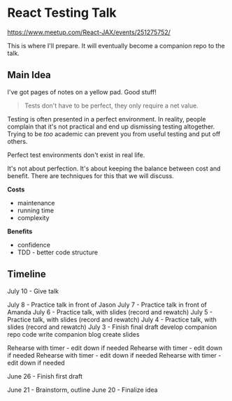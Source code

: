# React Testing Talk

https://www.meetup.com/React-JAX/events/251275752/

This is where I'll prepare.  It will eventually become a companion repo to the
talk.


## Main Idea

I've got pages of notes on a yellow pad.  Good stuff!

> Tests don't have to be perfect, they only require a net value.


Testing is often presented in a perfect environment.  In reality, people
complain that it's not practical and end up dismissing testing altogether.
Trying to be _too_ academic can prevent you from useful testing and put off
others.

Perfect test environments don't exist in real life.

It's not about perfection.  It's about keeping the balance between cost and
benefit.  There are techniques for this that we will discuss.

**Costs**
* maintenance
* running time
* complexity

**Benefits**
* confidence
* TDD - better code structure


## Timeline

July 10 - Give talk

July 8 - Practice talk in front of Jason
July 7 - Practice talk in front of Amanda
July 6 - Practice talk, with slides (record and rewatch)
July 5 - Practice talk, with slides (record and rewatch)
July 4 - Practice talk, with slides (record and rewatch)
July 3 - Finish final draft
	develop companion repo code
	write companion blog
	create slides

  Rehearse with timer - edit down if needed
  Rehearse with timer - edit down if needed
  Rehearse with timer - edit down if needed
  Rehearse with timer - edit down if needed

June 26 - Finish first draft

June 21 - Brainstorm, outline
June 20 - Finalize idea

